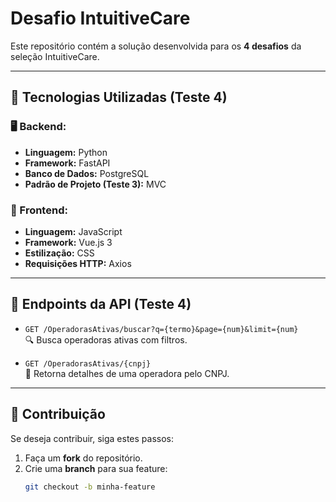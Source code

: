 # Desafio IntuitiveCare

Este repositório contém a solução desenvolvida para os **4 desafios** da seleção IntuitiveCare.  

---

## 📌 Tecnologias Utilizadas (Teste 4)

### 🖥 Backend:
- **Linguagem:** Python  
- **Framework:** FastAPI  
- **Banco de Dados:** PostgreSQL  
- **Padrão de Projeto (Teste 3):** MVC  

### 🎨 Frontend:
- **Linguagem:** JavaScript  
- **Framework:** Vue.js 3  
- **Estilização:** CSS  
- **Requisições HTTP:** Axios  

---

## 📡 Endpoints da API (Teste 4)

- `GET /OperadorasAtivas/buscar?q={termo}&page={num}&limit={num}`  
  🔍 Busca operadoras ativas com filtros.  

- `GET /OperadorasAtivas/{cnpj}`  
  📄 Retorna detalhes de uma operadora pelo CNPJ.  

---

## 🤝 Contribuição

Se deseja contribuir, siga estes passos:

1. Faça um **fork** do repositório.  
2. Crie uma **branch** para sua feature:  
   ```sh
   git checkout -b minha-feature
